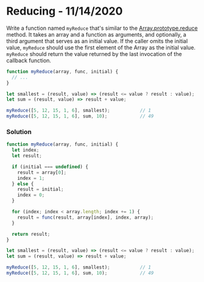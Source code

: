 
# Reducing - 11/14/2020

Write a function named `myReduce` that's similar to the [Array.prototype.reduce](https://developer.mozilla.org/en-US/docs/Web/JavaScript/Reference/Global_Objects/Array/Reduce) method. It takes an array and a function as arguments, and optionally, a third argument that serves as an initial value. If the caller omits the initial value, `myReduce` should use the first element of the Array as the initial value. `myReduce` should return the value returned by the last invocation of the callback function.

```javascript
function myReduce(array, func, initial) {
  // ...
}

let smallest = (result, value) => (result <= value ? result : value);
let sum = (result, value) => result + value;

myReduce([5, 12, 15, 1, 6], smallest);           // 1
myReduce([5, 12, 15, 1, 6], sum, 10);            // 49
```

### Solution

```javascript
function myReduce(array, func, initial) {
  let index;
  let result;

  if (initial === undefined) {
    result = array[0];
    index = 1;
  } else {
    result = initial;
    index = 0;
  }

  for (index; index < array.length; index += 1) {
    result = func(result, array[index], index, array);
  }

  return result;
}

let smallest = (result, value) => (result <= value ? result : value);
let sum = (result, value) => result + value;

myReduce([5, 12, 15, 1, 6], smallest);           // 1
myReduce([5, 12, 15, 1, 6], sum, 10);            // 49
```
